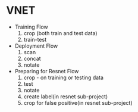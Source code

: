 # VNET  
* Training Flow  
   1. crop (both train and test data)
   2. train-test
* Deployment Flow  
   1. scan
   2. concat
   3. notate
* Preparing for Resnet Flow
   1. crop - on training or testing data  
   2. test  
   3. notate  
   4. create label(in resnet sub-project)
   5. crop for false positive(in resnet sub-project)
